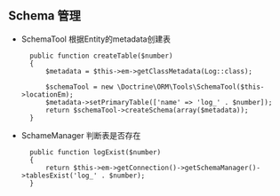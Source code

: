 ## Schema 管理
- SchemaTool 根据Entity的metadata创建表

        public function createTable($number)
        {
            $metadata = $this->em->getClassMetadata(Log::class);

            $schemaTool = new \Doctrine\ORM\Tools\SchemaTool($this->locationEm);
            $metadata->setPrimaryTable(['name' => 'log_' . $number]);
            return $schemaTool->createSchema(array($metadata));
        }
- SchameManager 判断表是否存在

		public function logExist($number)
        {
            return $this->em->getConnection()->getSchemaManager()->tablesExist('log_' . $number);
        }